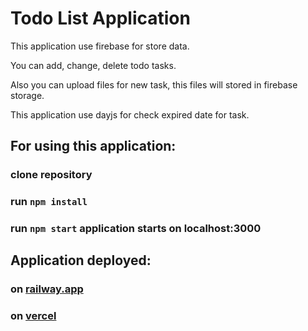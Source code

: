 # Todo List Application

This application use firebase for store data.

You can add, change, delete todo tasks.

Also you can upload files for new task, this files will stored in firebase storage.

This application use dayjs for check expired date for task.

## For using this application:

### clone repository

### run `npm install`

### run `npm start` application starts on localhost:3000

## Application deployed:
### on [railway.app](https://todo-list-production-93aa.up.railway.app/)
### on [vercel](https://todo-list-antonkrupin.vercel.app/)
